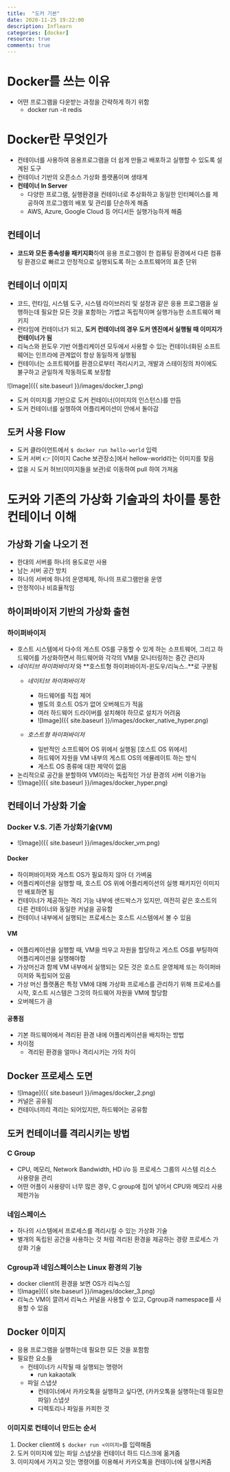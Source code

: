 ```yaml
---
title:  "도커 기본"
date: 2020-11-25 19:22:00
description: Inflearn
categories: [docker]
resource: true
comments: true
---
```


# Docker를 쓰는 이유
- 어떤 프로그램을 다운받는 과정을 간략하게 하기 위함
  - docker run -it redis


# Docker란 무엇인가
- 컨테이너를 사용하여 응용프로그램을 더 쉽게 만들고 배포하고 실행할 수 있도록 설계된 도구
- 컨테이너 기반의 오픈소스 가상화 플랫폼이며 생태계
- **컨테이너 In Server**
  - 다양한 프로그램, 실행환경을 컨테이너로 추상화하고 동일한 인터페이스를 제공하여 프로그램의 배포 및 관리를 단순하게 해줌
  - AWS, Azure, Google Cloud 등 어디서든 실행가능하게 해줌

## 컨테이너
- **코드와 모든 종속성을 패키지화**하여 응용 프로그램이 한 컴퓨팅 환경에서 다른 컴퓨팅 환경으로 빠르고 안정적으로 실행되도록 하는 소프트웨어의 표준 단위

## 컨테이너 이미지
- 코드, 런타임, 시스템 도구, 시스템 라이브러리 및 설정과 같은 응용 프로그램을 실행하는데 필요한 모든 것을 포함하는 가볍고 독립적이며 실행가능한 소프트웨어 패키지
- 런타임에 컨테이너가 되고, **도커 컨테이너의 경우 도커 엔진에서 실행될 때 이미지가 컨테이너가 됨**
- 리눅스와 윈도우 기반 어플리케이션 모두에서 사용할 수 있는 컨테이너화된 소프트웨어는 인프라에 관계없이 항상 동일하게 실행됨
- 컨테이너는 소프트웨어를 환경으로부터 격리시키고, 개발과 스테이징의 차이에도 불구하고 균일하게 작동하도록 보장함
  
![Image]({{ site.baseurl }}/images/docker_1.png)<br>
- 도커 이미지를 기반으로 도커 컨테이너(이미지의 인스턴스)를 만듬
- 도커 컨테이너를 실행하여 어플리케이션이 안에서 돌아감

## 도커 사용 Flow
- 도커 클라이언트에서 `$ docker run hello-world` 입력
- 도커 서버 👉 [이미지 Cache 보관장소]에서 hellow-world라는 이미지를 찾음
- 없을 시 도커 허브(이미지들을 보관)로 이동하여 pull 하여 가져옴

# 도커와 기존의 가상화 기술과의 차이를 통한 컨테이너 이해
## 가상화 기술 나오기 전
- 한대의 서버를 하나의 용도로만 사용
- 남는 서버 공간 방치
- 하나의 서버에 하나의 운영체제, 하나의 프로그램만을 운영
- 안정적이나 비효율적임

## 하이퍼바이저 기반의 가상화 출현
### 하이퍼바이저
- 호스트 시스템에서 다수의 게스트 OS를 구동할 수 있게 하는 소프트웨어, 그리고 하드웨어를 가상화하면서 하드웨어와 각각의 VM을 모니터링하는 중간 관리자
- *네이티브 하이퍼바이저* 와 **호스트형 하이퍼바이저-윈도우/리눅스..**로 구분됨
  - *네이티브 하이퍼바이저*
    - 하드웨어를 직접 제어
    - 별도의 호스트 OS가 없어 오버헤드가 적음
    - 여러 하드웨어 드라이버를 설치해야 하므로 설치가 어려움
    - ![Image]({{ site.baseurl }}/images/docker_native_hyper.png)<br>

  - *호스트형 하이퍼바이저*
    - 일반적인 소프트웨어 OS 위에서 실행됨 [호스트 OS 위에서]
    - 하드웨어 자원을 VM 내부의 게스트 OS의 에뮬레이트 하는 방식 
    - 게스트 OS 종류에 대한 제약이 없음
- 논리적으로 공간을 분할하여 VM이라는 독립적인 가상 환경의 서버 이용가능
- ![Image]({{ site.baseurl }}/images/docker_hyper.png)<br>

## 컨테이너 가상화 기술
### Docker V.S. 기존 가상화기술(VM)
- ![Image]({{ site.baseurl }}/images/docker_vm.png)<br>
#### Docker
- 하이퍼바이저와 게스트 OS가 필요하지 않아 더 가벼움
- 어플리케이션을 실행할 때, 호스트 OS 위에 어플리케이션의 실행 패키지인 이미지만 배포하면 됨
- 컨테이너가 제공하는 격리 기능 내부에 샌드박스가 있지만, 여전히 같은 호스트의 다른 컨테이너와 동일한 커널을 공유함
- 컨테이너 내부에서 실행되는 프로세스는 호스트 시스템에서 볼 수 있음

#### VM
- 어플리케이션을 실행할 때, VM을 띄우고 자원을 할당하고 게스트 OS를 부팅하여 어플리케이션을 실행해야함
- 가상머신과 함께 VM 내부에서 실행되는 모든 것은 호스트 운영체제 또는 하이퍼바이저와 독립되어 있음
- 가상 머신 플랫폼은 특정 VM에 대해 가상화 프로세스를 관리하기 위해 프로세스를 시작, 호스트 시스템은 그것의 하드웨어 자원을 VM에 할당함
- 오버헤드가 큼

#### 공통점
  - 기본 하드웨어에서 격리된 환경 내에 어플리케이션을 배치하는 방법
- 차이점
  - 격리된 환경을 얼마나 격리시키는 가의 차이

## Docker 프로세스 도면
- ![Image]({{ site.baseurl }}/images/docker_2.png)<br>
- 커널은 공유됨
- 컨테이너끼리 격리는 되어있지만, 하드웨어는 공유함

## 도커 컨테이너를 격리시키는 방법
### C Group
- CPU, 메모리, Network Bandwidth, HD i/o 등 프로세스 그룹의 시스템 리소스 사용량을 관리
- 어떤 어플이 사용량이 너무 많은 경우, C group에 집어 넣어서 CPU와 메모리 사용 제한가능
### 네임스페이스
- 하나의 시스템에서 프로세스를 격리시킬 수 있는 가상화 기술
- 별개의 독립된 공간을 사용하는 것 처럼 격리된 환경을 제공하는 경량 프로세스 가상화 기술

### Cgroup과 네임스페이스는 Linux 환경의 기능
- docker client의 환경을 보면 OS가 리눅스임
- ![Image]({{ site.baseurl }}/images/docker_3.png)<br>
- 리눅스 VM이 깔려서 리눅스 커널을 사용할 수 있고, Cgroup과 namespace를 사용할 수 있음

## Docker 이미지
- 응용 프로그램을 실행하는데 필요한 모든 것을 포함함
- 필요한 요소들
  - 컨테이너가 시작될 때 실행되는 명령어
    - run kakaotalk
  - 파일 스냅샷
    - 컨테이너에서 카카오톡을 실행하고 싶다면, (카카오톡을 실행하는데 필요한 파일) 스냅샷
    - 디렉토리나 파일을 카피한 것

### 이미지로 컨테이너 만드는 순서
1. Docker client에 `$ docker run <이미지>`를 입력해줌
2. 도커 이미지에 있는 파일 스냅샷을 컨테이너 하드 디스크에 옮겨줌
3. 이미지에서 가지고 잇는 명령어를 이용해서 카카오톡을 컨테이너에 실행시켜줌
